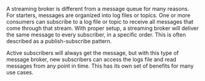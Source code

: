 A streaming broker is different from a message queue for many reasons. For starters, messages are organized into log files or topics. One or more consumers can subscribe to a log file or topic to receive all messages that come through that stream. With proper setup, a streaming broker will deliver the same message to every subscriber, in a specific order. This is often described as a publish-subscribe pattern.

Active subscribers will always get the message, but with this type of message broker, new subscribers can access the logs file and read messages from any point in time. This has its own set of benefits for many use cases.